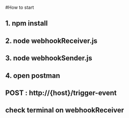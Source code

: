 #How to start

## 1. npm install
## 2. node webhookReceiver.js
## 3. node webhookSender.js

## 4. open postman
## POST : http://{host}/trigger-event
## check terminal on webhookReceiver